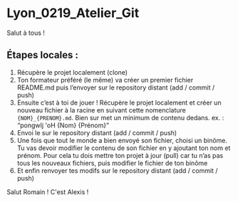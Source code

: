 # Lyon_0219_Atelier_Git

Salut à tous !

## Étapes locales :
1. Récupère le projet localement (clone)
2. Ton formateur préféré (le même) va créer un premier fichier README.md puis l’envoyer sur le repository distant (add / commit / push)
3. Ensuite c’est à toi de jouer ! Récupère le projet localement et créer un nouveau fichier à la racine en suivant cette nomenclature `{NOM}_{PRENOM}.md`. Bien sur met un minimum de contenu dedans. ex. : “pongwIj 'oH {Nom} {Prénom}”
4. Envoi le sur le repository distant (add / commit / push)
5. Une fois que tout le monde a bien envoyé son fichier, choisi un binôme. Tu vas devoir modifier le contenu de son fichier en  y ajoutant ton nom et prénom. Pour cela tu dois mettre ton projet à jour (pull) car tu n’as pas tous les nouveaux fichiers, puis modifier le fichier de ton binôme 
7. Et enfin renvoyer tes modifs sur le repository distant (add / commit / push)

Salut Romain ! C'est Alexis !